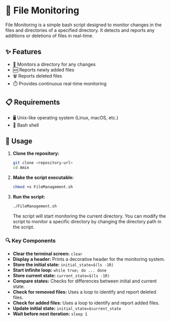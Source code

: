 # 📂 File Monitoring

File Monitoring is a simple bash script designed to monitor changes in the files and directories of a specified directory. It detects and reports any additions or deletions of files in real-time.

## ✨ Features

- 📡 Monitors a directory for any changes
- 🆕 Reports newly added files
- 🗑️ Reports deleted files
- ⏱️ Provides continuous real-time monitoring

## 📋 Requirements

- 🖥️ Unix-like operating system (Linux, macOS, etc.)
- 🐚 Bash shell

## 🚀 Usage

1. **Clone the repository:**

    ```bash
    git clone <repository-url>
    cd Amin
    ```

2. **Make the script executable:**

    ```bash
    chmod +x FileManagement.sh
    ```

3. **Run the script:**

    ```bash
    ./FileManagement.sh
    ```

    The script will start monitoring the current directory. You can modify the script to monitor a specific directory by changing the directory path in the script.

### 🔍 Key Components

- **Clear the terminal screen:** `clear`
- **Display a header:** Prints a decorative header for the monitoring system.
- **Store the initial state:** `initial_state=$(ls -1R)`
- **Start infinite loop:** `while true; do ... done`
- **Store current state:** `current_state=$(ls -1R)`
- **Compare states:** Checks for differences between initial and current state.
- **Check for removed files:** Uses a loop to identify and report deleted files.
- **Check for added files:** Uses a loop to identify and report added files.
- **Update initial state:** `initial_state=$current_state`
- **Wait before next iteration:** `sleep 1`

